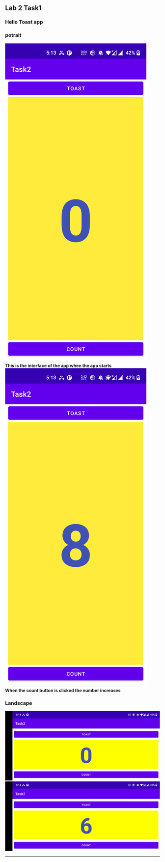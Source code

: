 ## Lab 2 Task1

### Hello Toast app
### potrait
![img](ss1.png)

**This is the interface of the app when the app starts**
![img](ss2.png)

**When the count button is clicked the number increases**
### Landscape

![img](ss3.png)
![img](ss4.png)


---